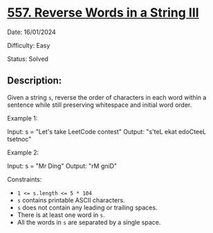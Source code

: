 # [557\. Reverse Words in a String III](https://leetcode.com/problems/reverse-words-in-a-string-iii/)

Date: 16/01/2024

Difficulty: Easy

Status: Solved

## Description:

Given a string `s`, reverse the order of characters in each word within a sentence while still preserving whitespace and initial word order.

Example 1:

Input: s = "Let's take LeetCode contest"
Output: "s'teL ekat edoCteeL tsetnoc"

Example 2:

Input: s = "Mr Ding"
Output: "rM gniD"

Constraints:

-   `1 <= s.length <= 5 * 104`
-   `s` contains printable ASCII characters.
-   `s` does not contain any leading or trailing spaces.
-   There is at least one word in `s`.
-   All the words in `s` are separated by a single space.